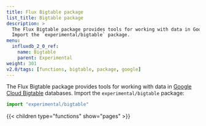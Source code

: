```yaml
---
title: Flux Bigtable package
list_title: Bigtable package
description: >
  The Flux Bigtable package provides tools for working with data in Google Cloud Bigtable databases.
  Import the `experimental/bigtable` package.
menu:
  influxdb_2_0_ref:
    name: Bigtable
    parent: Experimental
weight: 301
v2.0/tags: [functions, bigtable, package, google]
---
```


The Flux Bigtable package provides tools for working with data in
[Google Cloud Bigtable](https://cloud.google.com/bigtable/) databases.
Import the `experimental/bigtable` package:

```js
import "experimental/bigtable"
```

{{< children type="functions" show="pages" >}}
